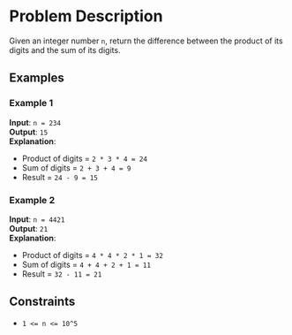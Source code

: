 # Problem Description

Given an integer number `n`, return the difference between the product of its digits and the sum of its digits.

## Examples

### Example 1
**Input**: `n = 234`  
**Output**: `15`  
**Explanation**:  
- Product of digits = `2 * 3 * 4 = 24`  
- Sum of digits = `2 + 3 + 4 = 9`  
- Result = `24 - 9 = 15`

### Example 2
**Input**: `n = 4421`  
**Output**: `21`  
**Explanation**:  
- Product of digits = `4 * 4 * 2 * 1 = 32`  
- Sum of digits = `4 + 4 + 2 + 1 = 11`  
- Result = `32 - 11 = 21`

## Constraints
- `1 <= n <= 10^5`
